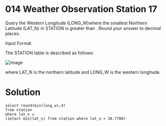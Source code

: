 # 014 Weather Observation Station 17

Query the Western Longitude (LONG_W)where the smallest Northern Latitude (LAT_N) in STATION is greater than . Round your answer to  decimal places.

Input Format

The STATION table is described as follows:

![image](https://github.com/anaswick/my_portfolio/assets/24541471/6d3c097d-9a61-4220-8fdf-97395ab687fd)

where LAT_N is the northern latitude and LONG_W is the western longitude.

# Solution

```
select round(min(long_w),4)
from station
where lat_n = 
(select min(lat_n) from station where lat_n > 38.7780)
```
